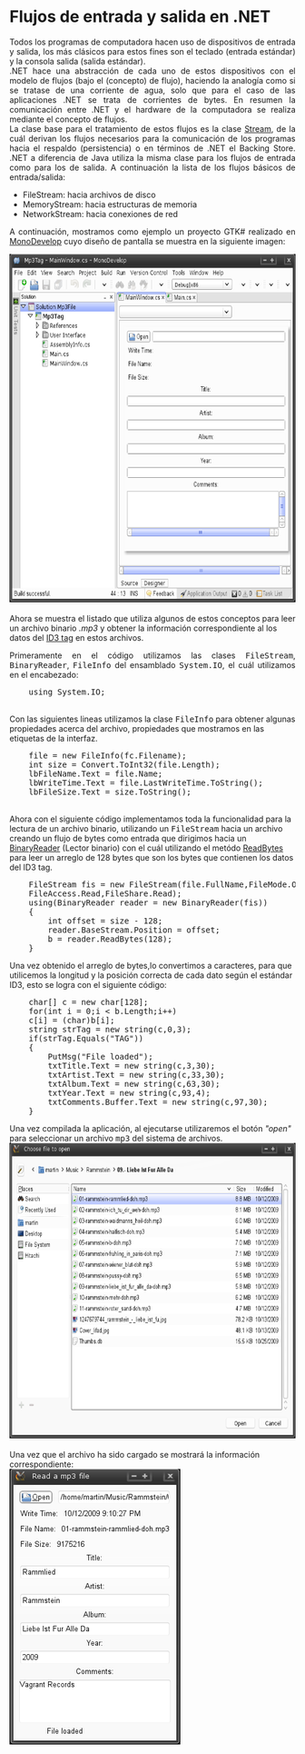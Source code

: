# Flujos de entrada y salida en .NET

<p align="justify">
Todos los programas de computadora hacen uso de dispositivos de entrada y salida, los más clásicos para estos fines son el teclado (entrada estándar) y la consola salida (salida estándar).<br />.NET hace una abstracción de cada uno de estos dispositivos con el modelo de flujos (bajo el (concepto) de flujo), haciendo la analogía como si se tratase de una corriente de agua, solo que para el caso de las aplicaciones .NET se trata de corrientes de bytes. En resumen la comunicación entre .NET y  el hardware de la computadora se realiza mediante el concepto de flujos.<br />La clase base para el tratamiento de estos flujos es la clase <a href="http://msdn.microsoft.com/en-us/library/system.io.stream.aspx">Stream</a>, de la cuál derivan los flujos necesarios para la comunicación de los programas hacia el respaldo (persistencia) o en términos de .NET el Backing Store. .NET  a diferencia de Java utiliza la misma clase para los flujos de entrada como para los de salida. A continuación la lista de los flujos básicos de entrada/salida:
</p>
<ul>
<li>FileStream: hacia archivos de disco</li>
<li>MemoryStream: hacia estructuras de memoria</li>
<li>NetworkStream: hacia conexiones de red</li>
</ul>
<p align="justify">
A continuación, mostramos como ejemplo un proyecto GTK#  realizado en <a href="http://http://monodevelop.com/">MonoDevelop</a> cuyo diseño de pantalla se muestra en la siguiente imagen:<br />
<div>
<img src="picture_library/mp3file/fig0.png" width="666" height="613"/>
</div>
<br />Ahora se muestra el listado que utiliza algunos de estos conceptos para leer un archivo binario <i>.mp3</i> y obtener la información correspondiente al los datos del <a href="http://en.wikipedia.org/wiki/ID3">ID3 tag</a> en estos archivos. <br />
</p>
<p align="justify">
Primeramente en el código utilizamos las clases <tt>FileStream</tt>, <tt>BinaryReader</tt>, <tt>FileInfo</tt> del ensamblado <tt>System.IO</tt>, el cuál utilizamos en el encabezado:<br />
<pre>
	using System.IO;
</pre><br />
Con las siguientes lineas utilizamos la clase <tt>FileInfo</tt> para obtener algunas propiedades acerca del archivo, propiedades que mostramos en las etiquetas de la interfaz.<br />
<pre>
	file = new FileInfo(fc.Filename);
	int size = Convert.ToInt32(file.Length);
	lbFileName.Text = file.Name;
	lbWriteTime.Text = file.LastWriteTime.ToString();
	lbFileSize.Text = size.ToString();
</pre>
<br />
Ahora con el siguiente código implementamos toda la funcionalidad para la lectura de un archivo binario, utilizando un <tt>FileStream</tt> hacia un archivo creando un flujo de bytes como entrada que dirigimos hacia un <a href="http://msdn.microsoft.com/en-us/library/system.io.binaryreader.aspx">BinaryReader</a> (Lector binario) con el cuál utilizando el metódo <a href="http://msdn.microsoft.com/en-us/library/system.io.binaryreader.readbytes.aspx">ReadBytes</a> para leer un arreglo de 128 bytes que son los bytes que contienen los datos del ID3 tag. <br />
<pre>
	FileStream fis = new FileStream(file.FullName,FileMode.Open,
	FileAccess.Read,FileShare.Read);
	using(BinaryReader reader = new BinaryReader(fis))
	{
		int offset = size - 128;
		reader.BaseStream.Position = offset;
		b = reader.ReadBytes(128);
	}
</pre> 
Una vez obtenido el arreglo de bytes,lo convertimos a caracteres, para que utilicemos la longitud y la posición correcta de cada dato según el estándar ID3, esto se logra con el siguiente código:<br />
<pre>
	char[] c = new char[128];
	for(int i = 0;i < b.Length;i++)
	c[i] = (char)b[i];
	string strTag = new string(c,0,3);
	if(strTag.Equals("TAG"))
	{
		PutMsg("File loaded");
		txtTitle.Text = new string(c,3,30);
		txtArtist.Text = new string(c,33,30);
		txtAlbum.Text = new string(c,63,30);
		txtYear.Text = new string(c,93,4);
		txtComments.Buffer.Text = new string(c,97,30);
	}
</pre>
Una vez compilada la aplicación, al ejecutarse utilizaremos el botón 
<i>"open"</i> para seleccionar un archivo <tt>mp3</tt> del sistema de archivos.<br />
<div>
<img src="picture_library/mp3file/fig1.png" width="777" height="520"/>
</div>
<br />Una vez que el archivo ha sido cargado se mostrará la información correspondiente:<br />
<div>
<img src="picture_library/mp3file/fig2.png" />
</div>
<br />
</p>
